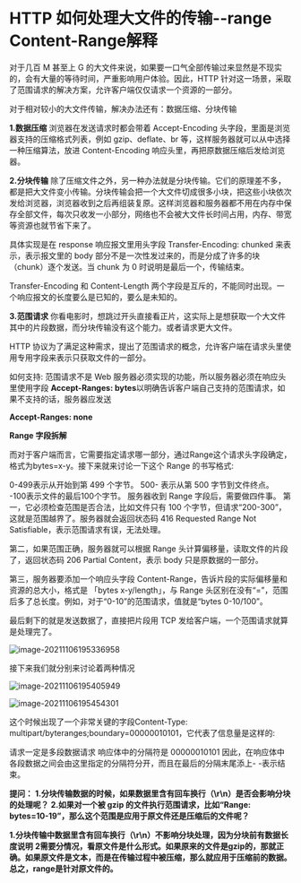 # HTTP 如何处理大文件的传输--range Content-Range解释

对于几百 M 甚至上 G 的大文件来说，如果要一口气全部传输过来显然是不现实的，会有大量的等待时间，严重影响用户体验。因此，HTTP 针对这一场景，采取了范围请求的解决方案，允许客户端仅仅请求一个资源的一部分。

对于相对较小的大文件传输，解决办法还有：数据压缩、分块传输

**1.数据压缩**
浏览器在发送请求时都会带着 Accept-Encoding 头字段，里面是浏览器支持的压缩格式列表，例如 gzip、deflate、br 等，这样服务器就可以从中选择一种压缩算法，放进 Content-Encoding 响应头里，再把原数据压缩后发给浏览器。

**2.分块传输**
除了压缩文件之外，另一种办法就是分块传输。它们的原理差不多，都是把大文件变小传输。分块传输会把一个大文件切成很多小块，把这些小块依次发给浏览器，浏览器收到之后再组装复原。这样浏览器和服务器都不用在内存中保存全部文件，每次只收发一小部分，网络也不会被大文件长时间占用，内存、带宽等资源也就节省下来了。

具体实现是在 response 响应报文里用头字段 Transfer-Encoding: chunked 来表示，表示报文里的 body 部分不是一次性发过来的，而是分成了许多的块（chunk）逐个发送。当 chunk 为 0 时说明是最后一个，传输结束。

Transfer-Encoding 和 Content-Length 两个字段是互斥的，不能同时出现。一个响应报文的长度要么是已知的，要么是未知的。

**3.范围请求**
你看电影时，想跳过开头直接看正片，这实际上是想获取一个大文件其中的片段数据，而分块传输没有这个能力。或者请求更大文件。

HTTP 协议为了满足这种需求，提出了范围请求的概念，允许客户端在请求头里使用专用字段来表示只获取文件的一部分。

如何支持:
范围请求不是 Web 服务器必须实现的功能，所以服务器必须在响应头里使用字段
**Accept-Ranges: bytes**以明确告诉客户端自己支持的范围请求，如果不支持的话，服务器应发送

**Accept-Ranges: none**

**Range 字段拆解**

而对于客户端而言，它需要指定请求哪一部分，通过Range这个请求头字段确定，格式为bytes=x-y。接下来就来讨论一下这个 Range 的书写格式:

0-499表示从开始到第 499 个字节。
500- 表示从第 500 字节到文件终点。
-100表示文件的最后100个字节。
服务器收到 Range 字段后，需要做四件事。
第一，它必须检查范围是否合法，比如文件只有 100 个字节，但请求“200-300”，这就是范围越界了。服务器就会返回状态码 416 Requested Range Not Satisfiable，表示范围请求有误，无法处理。

第二，如果范围正确，服务器就可以根据 Range 头计算偏移量，读取文件的片段了，返回状态码 206 Partial Content，表示 body 只是原数据的一部分。

第三，服务器要添加一个响应头字段 Content-Range，告诉片段的实际偏移量和资源的总大小，格式是 「bytes x-y/length」，与 Range 头区别在没有“=”，范围后多了总长度。例如，对于“0-10”的范围请求，值就是“bytes 0-10/100”。

最后剩下的就是发送数据了，直接把片段用 TCP 发给客户端，一个范围请求就算是处理完了。

![image-20211106195336958](C:\Users\86150\AppData\Roaming\Typora\typora-user-images\image-20211106195336958.png)

接下来我们就分别来讨论着两种情况

![image-20211106195405949](C:\Users\86150\AppData\Roaming\Typora\typora-user-images\image-20211106195405949.png)

![image-20211106195454301](C:\Users\86150\AppData\Roaming\Typora\typora-user-images\image-20211106195454301.png)

这个时候出现了一个非常关键的字段Content-Type: multipart/byteranges;boundary=00000010101，它代表了信息量是这样的:

请求一定是多段数据请求
响应体中的分隔符是 00000010101
因此，在响应体中各段数据之间会由这里指定的分隔符分开，而且在最后的分隔末尾添上- -表示结束。

**提问：**
**1.分块传输数据的时候，如果数据里含有回车换行（\r\n）是否会影响分块的处理呢？**
**2.如果对一个被 gzip 的文件执行范围请求，比如“Range: bytes=10-19”，那么这个范围是应用于原文件还是压缩后的文件呢？**

**1.分块传输中数据里含有回车换行（\r\n）不影响分块处理，因为分块前有数据长度说明**
**2需要分情况，看原文件是什么形式。如果原来的文件是gzip的，那就正确。如果原文件是文本，而是在传输过程中被压缩，那么就应用于压缩前的数据。总之，range是针对原文件的。**
